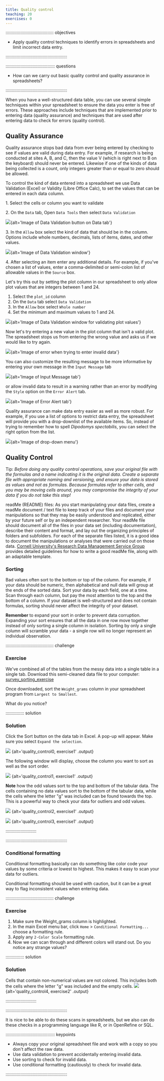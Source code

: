 ```yaml
---
title: Quality control
teaching: 20
exercises: 0
---
```


::::::::::::::::::::::::::::::::::::::: objectives

- Apply quality control techniques to identify errors in spreadsheets and limit incorrect data entry.

::::::::::::::::::::::::::::::::::::::::::::::::::

:::::::::::::::::::::::::::::::::::::::: questions

- How can we carry out basic quality control and quality assurance in spreadsheets?

::::::::::::::::::::::::::::::::::::::::::::::::::

When you have a well-structured data table, you can use several simple
techniques within your spreadsheet to ensure the data you enter is
free of errors. These approaches include techniques that are
implemented prior to entering data (quality assurance) and
techniques that are used after entering data to check for errors
(quality control).

## Quality Assurance

Quality assurance stops bad data from ever being entered by checking to see if
values are valid during data entry. For example, if research is being conducted
at sites A, B, and C, then the value V (which is right next to B on the
keyboard) should never be entered. Likewise if one of the kinds of data being
collected is a count, only integers greater than or equal to zero should be
allowed.

To control the kind of data entered into a spreadsheet we use Data Validation
(Excel) or Validity (Libre Office Calc), to set the values that can be entered
in each data column.

1\. Select the cells or column you want to validate

2\. On the `Data` tab, Open `Data Tools` then select `Data Validation`

![](fig/data_validation.png){alt='Image of Data Validation button on Data tab'}

3\. In the `Allow` box select the kind of data that should be in the
column. Options include whole numbers, decimals, lists of items, dates, and
other values.

![](fig/data_validation_window.png){alt='Image of Data Validation window'}

4\. After selecting an item enter any additional details. For example, if you've
chosen a list of values, enter a comma-delimited or semi-colon list of allowable
values in the `Source` box.

Let's try this out by setting the plot column in our spreadsheet to only allow
plot values that are integers between 1 and 24.

1. Select the `plot_id` column
2. On the `Data` tab select `Data Validation`
3. In the `Allow` box select `Whole number`
4. Set the minimum and maximum values to 1 and 24.

![](fig/plot_validation.png){alt='Image of Data Validation window for validating plot values'}

Now let's try entering a new value in the plot column that isn't a valid
plot. The spreadsheet stops us from entering the wrong value and asks us if we
would like to try again.

![](fig/invalid_value.png){alt='Image of error when trying to enter invalid data'}

You can also customize the resulting message to be more informative by entering
your own message in the `Input Message` tab

![](fig/input_message.png){alt='Image of Input Message tab'}

or allow invalid data to result in a warning rather than an error by modifying the `Style`
option on the `Error Alert` tab.

![](fig/error_alert.png){alt='Image of Error Alert tab'}

Quality assurance can make data entry easier as well as more robust. For
example, if you use a list of options to restrict data entry, the spreadsheet
will provide you with a drop-downlist of the available items. So, instead of
trying to remember how to spell *Dipodomys spectabilis*, you can select the
right option from the list.

![](fig/drop_down_list2.png){alt='Image of drop-down menu'}

## Quality Control

Tip: *Before doing any quality control operations, save your original file with the formulas and a name indicating it is the original
data. Create a separate file with appropriate naming and versioning, and ensure your data is stored as values and not as formulas.
Because formulas refer to other cells, and you may be moving cells around, you may compromise the integrity of your data if you do not
take this step!*

readMe (README) files: As you start manipulating your data files, create a readMe document / text file to keep track of your files and
document your manipulations so that they may be easily understood and replicated, either by your future self or by an independent
researcher. Your readMe file should document all of the files in your data set (including documentation), describe their content and
format, and lay out the organizing principles of folders and subfolders. For each of the separate files listed, it is a good idea to
document the manipulations or analyses that were carried out on those data.
[Cornell University's Research Data Management Service Group](https://data.research.cornell.edu/content/readme) provides detailed
guidelines for how to write a good readMe file, along with an adaptable template.

### Sorting

Bad values often sort to the bottom or top of the column. For example, if your data should be numeric, then alphabetical and null data
will group at the ends of the sorted data. Sort your data by each field, one at a time. Scan through each column, but pay the most
attention to the top and the bottom of a column.
If your dataset is well-structured and does not contain formulas, sorting should never affect the integrity of your dataset.

**Remember** to expand your sort in order to prevent data corruption. Expanding your sort ensures that all the data in one row move together instead of only sorting a single column in isolation. Sorting by only a single column will scramble your data - a single row will no longer represent an individual observation.

:::::::::::::::::::::::::::::::::::::::  challenge

### Exercise

We've combined all of the tables from the messy data into a single table in a single tab. Download this semi-cleaned data file to your computer: [survey\_sorting\_exercise](https://github.com/datacarpentry/spreadsheet-ecology-lesson/blob/gh-pages/data/survey_sorting_exercise.xlsx?raw=true)

Once downloaded, sort the `Weight_grams` column in your spreadsheet program from `Largest to Smallest`.

What do you notice?

:::::::::::::::  solution

### Solution

Click the Sort button on the data tab in Excel. A pop-up will appear. Make sure you select `Expand the selection`.

![](fig/sorting_button.png)
{alt='quality\_control0, exercise1' .output}

The following window will display, choose the column you want to sort as well as the sort order.

![](fig/sorting_example.png)
{alt='quality\_control1, exercise1' .output}

**Note** how the odd values sort to the top and bottom of the tabular data.
The cells containing no data values sort to the bottom of the tabular data, while the cells where the letter "g" was included can be found towards the top. This is a powerful way to check your data for outliers and odd values.

![](fig/sorting_solution_1.png)
{alt='quality\_control2, exercise1' .output}

![](fig/sorting_solution_2.png)
{alt='quality\_control3, exercise1' .output}

:::::::::::::::::::::::::

::::::::::::::::::::::::::::::::::::::::::::::::::

### Conditional formatting

Conditional formatting basically can do something like color code your values by some
criteria or lowest to highest. This makes it easy to scan your data for outliers.

Conditional formatting should be used with caution, but it can be a great way to flag inconsistent values when entering data.

:::::::::::::::::::::::::::::::::::::::  challenge

### Exercise

1. Make sure the Weight\_grams column is highlighted.
2. In the main Excel menu bar, click `Home` > `Conditional Formatting...` choose a formatting rule.
3. Apply any `2-Color Scale` formatting rule.
4. Now we can scan through and different colors will stand out. Do you notice any strange values?

:::::::::::::::  solution

### Solution

Cells that contain non-numerical values are not colored. This includes both the cells where the letter "g" was included and the empty cells.
![](fig/conditional_formating.png)
{alt='quality\_control4, exercise2' .output}

:::::::::::::::::::::::::

::::::::::::::::::::::::::::::::::::::::::::::::::

It is nice to be able to do these scans in spreadsheets, but we also can do these
checks in a programming language like R, or in OpenRefine or SQL.

:::::::::::::::::::::::::::::::::::::::: keypoints

- Always copy your original spreadsheet file and work with a copy so you don't affect the raw data.
- Use data validation to prevent accidentally entering invalid data.
- Use sorting to check for invalid data.
- Use conditional formatting (cautiously) to check for invalid data.

::::::::::::::::::::::::::::::::::::::::::::::::::


